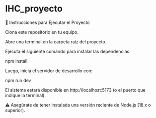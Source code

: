 # IHC_proyecto

🚀 Instrucciones para Ejecutar el Proyecto

Clona este repositorio en tu equipo.

Abre una terminal en la carpeta raíz del proyecto.

Ejecuta el siguiente comando para instalar las dependencias:


npm install

Luego, inicia el servidor de desarrollo con:


npm run dev

El sistema estará disponible en http://localhost:5173 (o el puerto que indique la terminal).

⚠️ Asegúrate de tener instalada una versión reciente de Node.js (18.x o superior).
